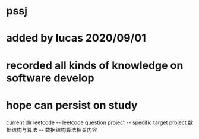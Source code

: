 # pssj
# added by lucas 2020/09/01
# recorded all kinds of knowledge on software develop
# hope can persist on study


current dir
leetcode -- leetcode question
project -- specific target project
数据结构与算法 -- 数据结构算法相关内容


